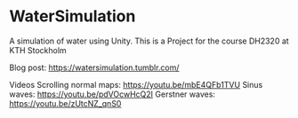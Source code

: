 WaterSimulation
===============

A simulation of water using Unity. This is a Project for the course DH2320 at KTH Stockholm

Blog post: https://watersimulation.tumblr.com/

Videos
Scrolling normal maps: https://youtu.be/mbE4QFb1TVU
Sinus waves: https://youtu.be/pdVOcwHcQ2I
Gerstner waves: https://youtu.be/zUtcNZ_qnS0
